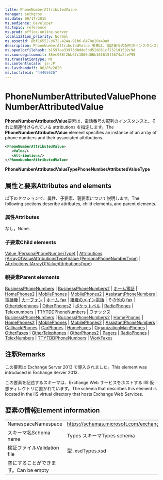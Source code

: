 ```yaml
---
title: PhoneNumberAttributedValue
manager: sethgros
ms.date: 09/17/2015
ms.audience: Developer
ms.topic: reference
ms.prod: office-online-server
localization_priority: Normal
ms.assetid: 8bf16552-b672-424a-91b6-6470e20a49ad
description: PhoneNumberAttributedValue 要素は、電話番号の配列のインスタンスと、それに関連付けられている attributions を指定します。
ms.openlocfilehash: b1597ea33973d0dde5bd528061cf732101582c9d
ms.sourcegitcommit: 88ec988f2bb67c1866d06b361615f3674a24e795
ms.translationtype: MT
ms.contentlocale: ja-JP
ms.lasthandoff: 06/03/2020
ms.locfileid: "44465626"
---
```

# <a name="phonenumberattributedvalue"></a><span data-ttu-id="a3480-103">PhoneNumberAttributedValue</span><span class="sxs-lookup"><span data-stu-id="a3480-103">PhoneNumberAttributedValue</span></span>

<span data-ttu-id="a3480-104">**PhoneNumberAttributedValue**要素は、電話番号の配列のインスタンスと、それに関連付けられている attributions を指定します。</span><span class="sxs-lookup"><span data-stu-id="a3480-104">The **PhoneNumberAttributedValue** element specifies an instance of an array of phone numbers and their associated attributions.</span></span> 
  
```XML
<PhoneNumberAttributedValue>
   <Value/>
   <Attributions/>
</PhoneNumberAttributedValue>
```

 <span data-ttu-id="a3480-105">**PhoneNumberAttributedValueType**</span><span class="sxs-lookup"><span data-stu-id="a3480-105">**PhoneNumberAttributedValueType**</span></span>
## <a name="attributes-and-elements"></a><span data-ttu-id="a3480-106">属性と要素</span><span class="sxs-lookup"><span data-stu-id="a3480-106">Attributes and elements</span></span>

<span data-ttu-id="a3480-107">以下のセクションで、属性、子要素、親要素について説明します。</span><span class="sxs-lookup"><span data-stu-id="a3480-107">The following sections describe attributes, child elements, and parent elements.</span></span>
  
### <a name="attributes"></a><span data-ttu-id="a3480-108">属性</span><span class="sxs-lookup"><span data-stu-id="a3480-108">Attributes</span></span>

<span data-ttu-id="a3480-109">なし。</span><span class="sxs-lookup"><span data-stu-id="a3480-109">None.</span></span>
  
### <a name="child-elements"></a><span data-ttu-id="a3480-110">子要素</span><span class="sxs-lookup"><span data-stu-id="a3480-110">Child elements</span></span>

<span data-ttu-id="a3480-111">[Value (PersonaPhoneNumberType)](value-personaphonenumbertype.md)  | [Attributions (ArrayOfValueAttributionsType)](attributions-arrayofvalueattributionstype.md)</span><span class="sxs-lookup"><span data-stu-id="a3480-111">[Value (PersonaPhoneNumberType)](value-personaphonenumbertype.md) | [Attributions (ArrayOfValueAttributionsType)](attributions-arrayofvalueattributionstype.md)</span></span>
  
### <a name="parent-elements"></a><span data-ttu-id="a3480-112">親要素</span><span class="sxs-lookup"><span data-stu-id="a3480-112">Parent elements</span></span>

<span data-ttu-id="a3480-113">[BusinessPhoneNumbers](businessphonenumbers.md)  | [BusinessPhoneNumbers2](businessphonenumbers2.md)  | [ホーム電話](homephones.md)  | [HomePhones2](homephones2.md)  | [MobilePhones](mobilephones.md)  | [MobilePhones2](mobilephones2.md)  | [AssistantPhoneNumbers](assistantphonenumbers.md)  | [電話機](callbackphones.md)  | [カーフォン](carphones.md)  | [ホーム fax](homefaxes.md)  | [組織のメイン電話](organizationmainphones.md)  | その[他の fax](otherfaxes.md)  | [Othertelephones](othertelephones.md)  | [OtherPhones2](otherphones2.md)  | [ポケットベル](pagers.md)  | [RadioPhones](radiophones.md)  | [Telexnumbers](telexnumbers.md)  | [TTYTDDPhoneNumbers](ttytddphonenumbers.md)  | [ファックス](workfaxes.md)</span><span class="sxs-lookup"><span data-stu-id="a3480-113">[BusinessPhoneNumbers](businessphonenumbers.md) | [BusinessPhoneNumbers2](businessphonenumbers2.md) | [HomePhones](homephones.md) | [HomePhones2](homephones2.md) | [MobilePhones](mobilephones.md) | [MobilePhones2](mobilephones2.md) | [AssistantPhoneNumbers](assistantphonenumbers.md) | [CallbackPhones](callbackphones.md) | [CarPhones](carphones.md) | [HomeFaxes](homefaxes.md) | [OrganizationMainPhones](organizationmainphones.md) | [OtherFaxes](otherfaxes.md) | [OtherTelephones](othertelephones.md) | [OtherPhones2](otherphones2.md) | [Pagers](pagers.md) | [RadioPhones](radiophones.md) | [TelexNumbers](telexnumbers.md) | [TTYTDDPhoneNumbers](ttytddphonenumbers.md) | [WorkFaxes](workfaxes.md)</span></span>
  
## <a name="remarks"></a><span data-ttu-id="a3480-114">注釈</span><span class="sxs-lookup"><span data-stu-id="a3480-114">Remarks</span></span>

<span data-ttu-id="a3480-115">この要素は Exchange Server 2013 で導入されました。</span><span class="sxs-lookup"><span data-stu-id="a3480-115">This element was introduced in Exchange Server 2013.</span></span>
  
<span data-ttu-id="a3480-116">この要素を記述するスキーマは、Exchange Web サービスをホストする IIS 仮想ディレクトリに置かれています。</span><span class="sxs-lookup"><span data-stu-id="a3480-116">The schema that describes this element is located in the IIS virtual directory that hosts Exchange Web Services.</span></span>
  
## <a name="element-information"></a><span data-ttu-id="a3480-117">要素の情報</span><span class="sxs-lookup"><span data-stu-id="a3480-117">Element information</span></span>

|||
|:-----|:-----|
|<span data-ttu-id="a3480-118">Namespace</span><span class="sxs-lookup"><span data-stu-id="a3480-118">Namespace</span></span>  <br/> |https://schemas.microsoft.com/exchange/services/2006/types  <br/> |
|<span data-ttu-id="a3480-119">スキーマ名</span><span class="sxs-lookup"><span data-stu-id="a3480-119">Schema name</span></span>  <br/> |<span data-ttu-id="a3480-120">Types スキーマ</span><span class="sxs-lookup"><span data-stu-id="a3480-120">Types schema</span></span>  <br/> |
|<span data-ttu-id="a3480-121">検証ファイル</span><span class="sxs-lookup"><span data-stu-id="a3480-121">Validation file</span></span>  <br/> |<span data-ttu-id="a3480-122">型 .xsd</span><span class="sxs-lookup"><span data-stu-id="a3480-122">Types.xsd</span></span>  <br/> |
|<span data-ttu-id="a3480-123">空にすることができます。</span><span class="sxs-lookup"><span data-stu-id="a3480-123">Can be empty</span></span>  <br/> ||
   

